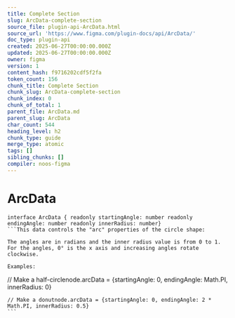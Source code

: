 ```yaml
---
title: Complete Section
slug: ArcData-complete-section
source_file: plugin-api-ArcData.html
source_url: 'https://www.figma.com/plugin-docs/api/ArcData/'
doc_type: plugin-api
created: 2025-06-27T00:00:00.000Z
updated: 2025-06-27T00:00:00.000Z
owner: figma
version: 1
content_hash: f9716202cdf5f2fa
token_count: 156
chunk_title: Complete Section
chunk_slug: ArcData-complete-section
chunk_index: 0
chunk_of_total: 1
parent_file: ArcData.md
parent_slug: ArcData
char_count: 544
heading_level: h2
chunk_type: guide
merge_type: atomic
tags: []
sibling_chunks: []
compiler: noos-figma
---
```


# ArcData

```
interface ArcData { readonly startingAngle: number readonly endingAngle: number readonly innerRadius: number}
```This data controls the "arc" properties of the circle shape:

The angles are in radians and the inner radius value is from 0 to 1. For the angles, 0° is the x axis and increasing angles rotate clockwise.

Examples:

```
// Make a half-circlenode.arcData = {startingAngle: 0, endingAngle: Math.PI, innerRadius: 0}
``````
// Make a donutnode.arcData = {startingAngle: 0, endingAngle: 2 * Math.PI, innerRadius: 0.5}
```
